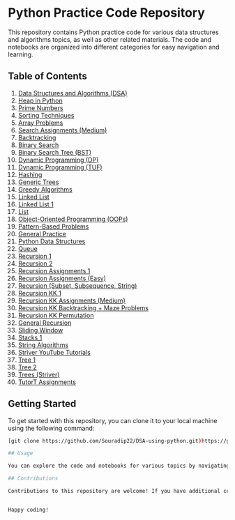 # Python Practice Code Repository

This repository contains Python practice code for various data structures and algorithms topics, as well as other related materials. The code and notebooks are organized into different categories for easy navigation and learning.

## Table of Contents

1. [Data Structures and Algorithms (DSA)](./450%20DSA)
2. [Heap in Python](./ALL%20ABOUT%20HEAP%20IN%20PYTHON.ipynb)
3. [Prime Numbers](./ALL%20ABOUT%20PRIMES.ipynb)
4. [Sorting Techniques](./ALL%20SORTING%20TECHNIQUE.ipynb)
5. [Array Problems](./Array%20KK%20-%20Medium.ipynb)
6. [Search Assignments (Medium)](./Assignments%20-%20Searching%20%5BMEDIUM%5D%20KK%20.ipynb)
7. [Backtracking](./BACKTRACKING.ipynb)
8. [Binary Search](./Binary%20Search.ipynb)
9. [Binary Search Tree (BST)](./BST%20-%201.ipynb)
10. [Dynamic Programming (DP)](./DP%201.ipynb)
11. [Dynamic Programming (TUF)](./DP%20TUF%201.ipynb)
12. [Hashing](./HASHING.ipynb)
13. [Generic Trees](./Generic%20Trees.ipynb)
14. [Greedy Algorithms](./GREEDY%20ALGOs.ipynb)
15. [Linked List](./LINKEDLIST%20-%20IMPORTANT.ipynb)
16. [Linked List 1](./LinkedList-1.ipynb)
17. [List](./List.ipynb)
18. [Object-Oriented Programming (OOPs)](./OOPs)
19. [Pattern-Based Problems](./PATTERN%20BASED%20PROBLEMS)
20. [General Practice](./PRACTICE)
21. [Python Data Structures](./Python%20Data%20Structures)
22. [Queue](./Queue%20-%201.ipynb)
23. [Recursion 1](./Recursion%20-%201.ipynb)
24. [Recursion 2](./Recursion%20-%202.ipynb)
25. [Recursion Assignments 1](./Recursion%20-%20Assignments%20-%201.ipynb)
26. [Recursion Assignments (Easy)](./Recursion%20-%20Easy%20-%20Assignments.ipynb)
27. [Recursion (Subset, Subsequence, String)](./RECURSION%20-%20SUBSET,%20SUBSEQUENCE,%20STRING%20%28Striver%20YT%29.ipynb)
28. [Recursion KK 1](./Recursion%20KK%20-%201.ipynb)
29. [Recursion KK Assignments (Medium)](./Recursion%20KK%20-%20Assignments%20%5BMEDIUM%5D.ipynb)
30. [Recursion KK Backtracking + Maze Problems](./Recursion%20KK%20-%20Backtracking%20%2B%20Maze%20Problems.ipynb)
31. [Recursion KK Permutation](./Recursion%20KK%20-%20Permutation.ipynb)
32. [General Recursion](./RECURSION.ipynb)
33. [Sliding Window](./SLIDING%20WINDOW.ipynb)
34. [Stacks 1](./Stacks%20-%201.ipynb)
35. [String Algorithms](./STRING%20+%20ALGOS.ipynb)
36. [Striver YouTube Tutorials](./STRIVER%20-%20YOUTUBE)
37. [Tree 1](./TREE%20-%201.ipynb)
38. [Tree 2](./TREE%20-%202.ipynb)
39. [Trees (Striver)](./TREES%20-%20Striver.ipynb)
40. [TutorT Assignments](./TUTORT%20-%20Assignments)

## Getting Started

To get started with this repository, you can clone it to your local machine using the following command:

```bash
[git clone https://github.com/Souradip22/DSA-using-python.git)https://github.com/Souradip22/DSA-using-python.git]

## Usage

You can explore the code and notebooks for various topics by navigating to the corresponding directories or files in this repository. Each directory or file is organized by topic for your convenience.

## Contributions

Contributions to this repository are welcome! If you have additional code, improvements, or new topics to add, please feel free to open a pull request.


Happy coding!
